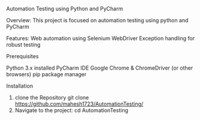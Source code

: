 Automation Testing using Python and PyCharm

Overview:
This project is focused on automation testing using python and PyCharm

Features:
Web automation using Selenium WebDriver
Exception handling for robust testing

Prerequisites

Python 3.x installed
PyCharm IDE
Google Chrome & ChromeDriver (or other browsers)
pip package manager

Installation
1. clone the Repository
  git clone https://github.com/mahesh1723/AutomationTesting/
2. Navigate to the project:
  cd AutomationTesting

